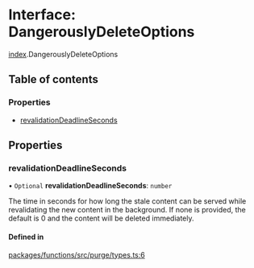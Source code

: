 # Interface: DangerouslyDeleteOptions

[index](../modules/index.md).DangerouslyDeleteOptions

## Table of contents

### Properties

- [revalidationDeadlineSeconds](index.DangerouslyDeleteOptions.md#revalidationdeadlineseconds)

## Properties

### revalidationDeadlineSeconds

• `Optional` **revalidationDeadlineSeconds**: `number`

The time in seconds for how long the stale content can be served while revalidating the new content in the background.
If none is provided, the default is 0 and the content will be deleted immediately.

#### Defined in

[packages/functions/src/purge/types.ts:6](https://github.com/vercel/vercel/blob/main/packages/functions/src/purge/types.ts#L6)
